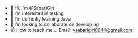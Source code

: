 - 👋 Hi, I’m @SabariGiri
- 👀 I’m interested in testing
- 🌱 I’m currently learning Java
- 💞️ I’m looking to collaborate on developing
- 📫 How to reach me ... Email: vsabarigiri0044@gmail.com

<!---
SabariGiri0044/SabariGiri0044 is a ✨ special ✨ repository because its `README.md` (this file) appears on your GitHub profile.
You can click the Preview link to take a look at your changes.
--->
